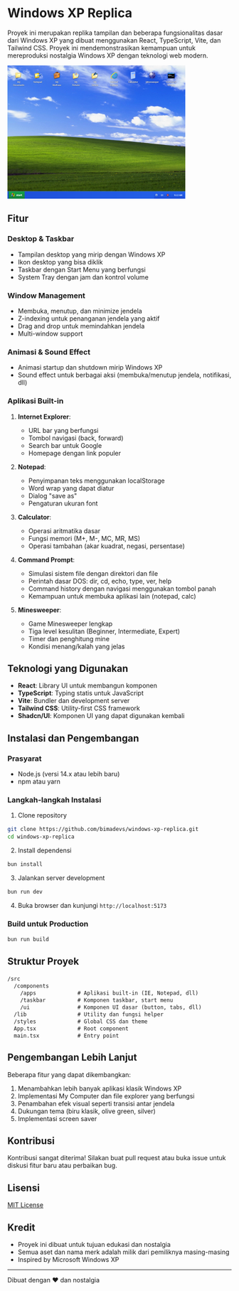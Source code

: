# Windows XP Replica

Proyek ini merupakan replika tampilan dan beberapa fungsionalitas dasar dari Windows XP yang dibuat menggunakan React, TypeScript, Vite, dan Tailwind CSS. Proyek ini mendemonstrasikan kemampuan untuk mereproduksi nostalgia Windows XP dengan teknologi web modern.

<img src="./public/Screenshot.png" alt="Screenshot Windows XP Replica" width="400">


## Fitur

### Desktop & Taskbar
- Tampilan desktop yang mirip dengan Windows XP
- Ikon desktop yang bisa diklik
- Taskbar dengan Start Menu yang berfungsi
- System Tray dengan jam dan kontrol volume

### Window Management
- Membuka, menutup, dan minimize jendela
- Z-indexing untuk penanganan jendela yang aktif
- Drag and drop untuk memindahkan jendela
- Multi-window support

### Animasi & Sound Effect
- Animasi startup dan shutdown mirip Windows XP
- Sound effect untuk berbagai aksi (membuka/menutup jendela, notifikasi, dll)

### Aplikasi Built-in
1. **Internet Explorer**:
   - URL bar yang berfungsi
   - Tombol navigasi (back, forward)
   - Search bar untuk Google
   - Homepage dengan link populer

2. **Notepad**:
   - Penyimpanan teks menggunakan localStorage
   - Word wrap yang dapat diatur
   - Dialog "save as"
   - Pengaturan ukuran font

3. **Calculator**:
   - Operasi aritmatika dasar
   - Fungsi memori (M+, M-, MC, MR, MS)
   - Operasi tambahan (akar kuadrat, negasi, persentase)

4. **Command Prompt**:
   - Simulasi sistem file dengan direktori dan file
   - Perintah dasar DOS: dir, cd, echo, type, ver, help
   - Command history dengan navigasi menggunakan tombol panah
   - Kemampuan untuk membuka aplikasi lain (notepad, calc)

5. **Minesweeper**:
   - Game Minesweeper lengkap
   - Tiga level kesulitan (Beginner, Intermediate, Expert)
   - Timer dan penghitung mine
   - Kondisi menang/kalah yang jelas

## Teknologi yang Digunakan

- **React**: Library UI untuk membangun komponen
- **TypeScript**: Typing statis untuk JavaScript
- **Vite**: Bundler dan development server
- **Tailwind CSS**: Utility-first CSS framework
- **Shadcn/UI**: Komponen UI yang dapat digunakan kembali

## Instalasi dan Pengembangan

### Prasyarat
- Node.js (versi 14.x atau lebih baru)
- npm atau yarn

### Langkah-langkah Instalasi

1. Clone repository
```bash
git clone https://github.com/bimadevs/windows-xp-replica.git
cd windows-xp-replica
```

2. Install dependensi
```bash
bun install
```

3. Jalankan server development
```bash
bun run dev
```

4. Buka browser dan kunjungi `http://localhost:5173`

### Build untuk Production

```bash
bun run build
```

## Struktur Proyek

```
/src
  /components
    /apps             # Aplikasi built-in (IE, Notepad, dll)
    /taskbar          # Komponen taskbar, start menu
    /ui               # Komponen UI dasar (button, tabs, dll)
  /lib                # Utility dan fungsi helper
  /styles             # Global CSS dan theme
  App.tsx             # Root component
  main.tsx            # Entry point
```

## Pengembangan Lebih Lanjut

Beberapa fitur yang dapat dikembangkan:

1. Menambahkan lebih banyak aplikasi klasik Windows XP
2. Implementasi My Computer dan file explorer yang berfungsi
3. Penambahan efek visual seperti transisi antar jendela
4. Dukungan tema (biru klasik, olive green, silver)
5. Implementasi screen saver

## Kontribusi

Kontribusi sangat diterima! Silakan buat pull request atau buka issue untuk diskusi fitur baru atau perbaikan bug.

## Lisensi

[MIT License](LICENSE)

## Kredit

- Proyek ini dibuat untuk tujuan edukasi dan nostalgia
- Semua aset dan nama merk adalah milik dari pemiliknya masing-masing
- Inspired by Microsoft Windows XP

---

Dibuat dengan ❤️ dan nostalgia
